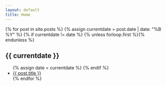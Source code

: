 ```yaml
---
layout: default
title: Home
---
```


<div class="posts">
  {% for post in site.posts %}
  {% assign currentdate = post.date | date: "%B %Y" %}
  {% if currentdate != date %}
  {% unless forloop.first %}</ul>{% endunless %}
  <h2>{{ currentdate }}</h2>
  <ul>
  {% assign date = currentdate %}
  {% endif %}
  <li><a href="{{ post.url }}">{{ post.title }}</a></li>
  {% endfor %}
  </ul>
</div>